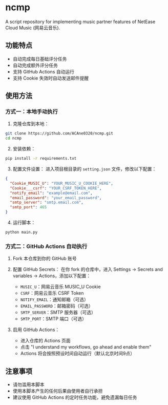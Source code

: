 # ncmp
A script repository for implementing music partner features of NetEase Cloud Music (网易云音乐).

## 功能特点

- 自动完成每日基础评分任务
- 自动完成额外评分任务
- 支持 GitHub Actions 自动运行
- 支持 Cookie 失效时自动发送邮件提醒

## 使用方法

### 方式一：本地手动执行

1. 克隆仓库到本地：
```bash
git clone https://github.com/ACAne0320/ncmp.git
cd ncmp
```

2. 安装依赖：
```bash
pip install -r requirements.txt
```

3. 配置文件设置：
进入项目根目录的 `setting.json` 文件，修改以下配置：
```json
{
  "Cookie_MUSIC_U": "YOUR_MUSIC_U_COOKIE_HERE",
  "Cookie___csrf": "YOUR_CSRF_TOKEN_HERE",
  "notify_email": "example@email.com",
  "email_password": "your_email_password",
  "smtp_server": "smtp.email.com",
  "smtp_port": 465
}
```

4. 运行脚本：
```bash
python main.py
```

### 方式二：GitHub Actions 自动执行

1. Fork 本仓库到你的 GitHub 账号

2. 配置 GitHub Secrets：
   在你 fork 的仓库中，进入 Settings -> Secrets and variables -> Actions，添加以下配置：
   - `MUSIC_U`：网易云音乐 MUSIC_U Cookie
   - `CSRF`：网易云音乐 CSRF Token
   - `NOTIFY_EMAIL`：通知邮箱（可选）
   - `EMAIL_PASSWORD`：邮箱密码（可选）
   - `SMTP_SERVER`：SMTP 服务器（可选）
   - `SMTP_PORT`：SMTP 端口（可选）

3. 启用 GitHub Actions：
   - 进入仓库的 Actions 页面
   - 点击 "I understand my workflows, go ahead and enable them"
   - Actions 将会按照预设时间自动运行（默认北京时间9点）

## 注意事项

- 请勿滥用本脚本
- 使用本脚本产生的任何后果由使用者自行承担
- 建议使用 GitHub Actions 的定时任务功能，避免遗漏每日任务
